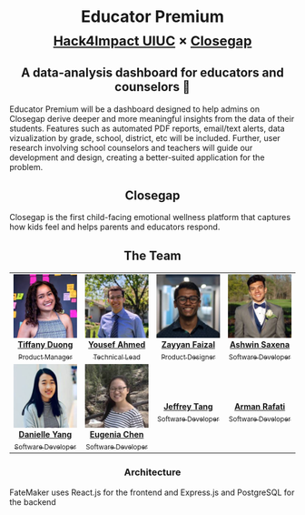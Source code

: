 <h1 align="center">
  <b>Educator Premium</b>
  <br/>
  <sub>
    <a href="https://uiuc.hack4impact.org/"> Hack4Impact UIUC</a> ×
    <a href="https://www.closegap.org/">Closegap</a>
  </sub>
</h1>

<h2 align="center">A data-analysis dashboard for educators and counselors 🚀</h2>

Educator Premium will be a dashboard designed to help admins on Closegap derive deeper and more meaningful insights from the data of their students. Features such as automated PDF reports, email/text alerts, data vizualization by grade, school, district, etc will be included. Further, user research involving school counselors and teachers will guide our development and design, creating a better-suited application for the problem.

<h2 align="center">Closegap</h2>

Closegap is the first child-facing emotional wellness platform that captures how kids feel and helps parents and educators respond.

<h2 align="center">The Team</h2>

<table align="center">
  <tr>
    <td align="center">
      <a href="https://www.linkedin.com/in/tiffanytnduong/">
        <img
          src="https://raw.githubusercontent.com/hack4impact-uiuc/uiuc.hack4impact.org/master/public/images/people/tiffany_duong.jpg"
          width="500px"
        />
        <br />
        <b>Tiffany Duong</b>
        <br />
        <sub>Product Manager</sub>
      </a>
    </td>
    <td align="center">
      <a href="http://www.linkedin.com/in/yousef-a/">
        <img
          src="https://raw.githubusercontent.com/hack4impact-uiuc/uiuc.hack4impact.org/master/public/images/people/yousef_ahmed.jpg"
          width="500px"
        />
        <br />
        <b>Yousef Ahmed</b>
        <br />
        <sub>Technical Lead</sub>
      </a>
    </td>
    <td align="center">
      <a href="https://www.linkedin.com/in/zayyanfaizal/">
        <img
          src="https://raw.githubusercontent.com/hack4impact-uiuc/uiuc.hack4impact.org/master/public/images/people/zayyan_faizal.jpg"
          width="500px"
        />
        <br />
        <b>Zayyan Faizal</b>
        <br />
        <sub>Product Designer</sub>
      </a>
    </td>
    <td align="center">
      <a href="https://www.linkedin.com/in/ashwinsax/">
        <img
          src="https://raw.githubusercontent.com/hack4impact-uiuc/uiuc.hack4impact.org/master/public/images/people/ashwin_saxena.jpg"
          width="500px"
        />
        <br />
        <b>Ashwin Saxena</b>
        <br />
        <sub>Software Developer</sub>
      </a>
    </td>
  </tr>
  <tr>
    <td align="center">
      <a href="https://www.linkedin.com/in/danielle-yang-254308154/">
        <img
          src="https://raw.githubusercontent.com/hack4impact-uiuc/uiuc.hack4impact.org/master/public/images/people/danielle_yang.jpg"
          width="500px"
        />
        <br />
        <b>Danielle Yang</b>
        <br />
        <sub>Software Developer</sub>
      </a>
    </td>
    <td align="center">
      <a href="https://www.linkedin.com/in/eugenia-chen-3aa251131/">
        <img
          src="https://raw.githubusercontent.com/hack4impact-uiuc/uiuc.hack4impact.org/master/public/images/people/eugenia_chen.jpg"
          width="500px"
        />
        <br />
        <b>Eugenia Chen</b>
        <br />
        <sub>Software Developer</sub>
      </a>
    </td>
    <td align="center">
      <a href="https://www.linkedin.com/in/jeffrey-tang/">
        <!-- <img
          src=""
          width="500px"
        /> -->
        <br />
        <b>Jeffrey Tang</b>
        <br />
        <sub>Software Developer</sub>
      </a>
    </td>
    <td align="center">
      <a href="https://www.linkedin.com/in/arman-rafati-6907991b5/">
        <!-- <img
          src=""
          width="500px"
        /> -->
        <br />
        <b>Arman Rafati</b>
        <br />
        <sub>Software Developer</sub>
      </a>
    </td>
  </tr>
</table>

<h3 align="center">Architecture</h3>

FateMaker uses React.js for the frontend and Express.js and PostgreSQL for the backend
